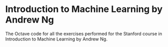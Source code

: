 # Introduction to Machine Learning by Andrew Ng

The Octave code for all the exercises performed for the Stanford course in Introduction to Machine Learning by Andrew Ng.
